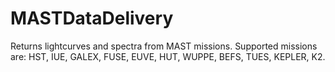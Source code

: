 MASTDataDelivery
==========
Returns lightcurves and spectra from MAST missions.  Supported missions are: HST, IUE, GALEX, FUSE, EUVE, HUT, WUPPE, BEFS, TUES, KEPLER, K2.
